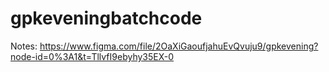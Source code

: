 # gpkeveningbatchcode

Notes: https://www.figma.com/file/2OaXiGaoufjahuEvQvuju9/gpkevening?node-id=0%3A1&t=TllvfI9ebyhy35EX-0
